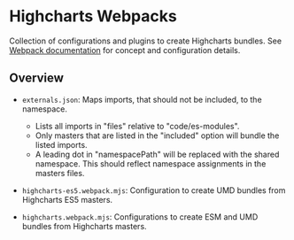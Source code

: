 Highcharts Webpacks
===================

Collection of configurations and plugins to create Highcharts bundles.
See [Webpack documentation](https://webpack.js.org/concepts/) for concept and configuration details.



Overview
--------

- `externals.json`: Maps imports, that should not be included, to the namespace.
  - Lists all imports in "files" relative to "code/es-modules".
  - Only masters that are listed in the "included" option will bundle the listed imports.
  - A leading dot in "namespacePath" will be replaced with the shared namespace.
    This should reflect namespace assignments in the masters files.

- `highcharts-es5.webpack.mjs`: Configuration to create UMD bundles from Highcharts ES5 masters.

- `highcharts.webpack.mjs`: Configurations to create ESM and UMD bundles from Highcharts masters.
